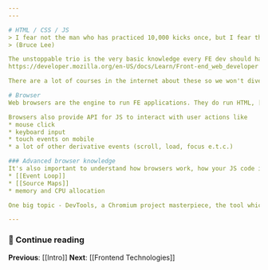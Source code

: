 ```yaml
---
---

# HTML / CSS / JS
> I fear not the man who has practiced 10,000 kicks once, but I fear the man who had practiced one kick 10,000 times
> (Bruce Lee)

The unstoppable trio is the very basic knowledge every FE dev should have
https://developer.mozilla.org/en-US/docs/Learn/Front-end_web_developer

There are a lot of courses in the internet about these so we won't dive deep into each of them

# Browser
Web browsers are the engine to run FE applications. They do run HTML, [[CSS|CSS]] and [[JavaScript|JS]].

Browsers also provide API for JS to interact with user actions like
* mouse click
* keyboard input
* touch events on mobile
* a lot of other derivative events (scroll, load, focus e.t.c.)

### Advanced browser knowledge
It's also important to understand how browsers work, how your JS code is executed
* [[Event Loop]]
* [[Source Maps]]
* memory and CPU allocation

One big topic - DevTools, a Chromium project masterpiece, the tool which allows easy research and debugging in FE world

---
```

### 📖 Continue reading

**Previous**: [[Intro]]
**Next**: [[Frontend Technologies]]